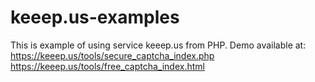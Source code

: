 keeep.us-examples
=================

This is example of using service keeep.us from PHP.
Demo available at:
https://keeep.us/tools/secure_captcha_index.php
https://keeep.us/tools/free_captcha_index.html

